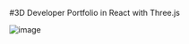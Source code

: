 #3D Developer Portfolio in React with Three.js

![image](https://github.com/user-attachments/assets/adbd4fbb-8ac6-48cc-921d-94d9bfe824df)



